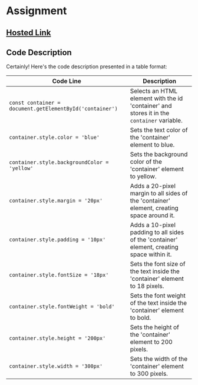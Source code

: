 # Assignment

## [Hosted Link](https://nirzon47.github.io/dom-project-1/)

## Code Description

Certainly! Here's the code description presented in a table format:

| Code Line                                                | Description                                                                                |
| -------------------------------------------------------- | ------------------------------------------------------------------------------------------ |
| `const container = document.getElementById('container')` | Selects an HTML element with the id 'container' and stores it in the `container` variable. |
| `container.style.color = 'blue'`                         | Sets the text color of the 'container' element to blue.                                    |
| `container.style.backgroundColor = 'yellow'`             | Sets the background color of the 'container' element to yellow.                            |
| `container.style.margin = '20px'`                        | Adds a 20-pixel margin to all sides of the 'container' element, creating space around it.  |
| `container.style.padding = '10px'`                       | Adds a 10-pixel padding to all sides of the 'container' element, creating space within it. |
| `container.style.fontSize = '18px'`                      | Sets the font size of the text inside the 'container' element to 18 pixels.                |
| `container.style.fontWeight = 'bold'`                    | Sets the font weight of the text inside the 'container' element to bold.                   |
| `container.style.height = '200px'`                       | Sets the height of the 'container' element to 200 pixels.                                  |
| `container.style.width = '300px'`                        | Sets the width of the 'container' element to 300 pixels.                                   |
